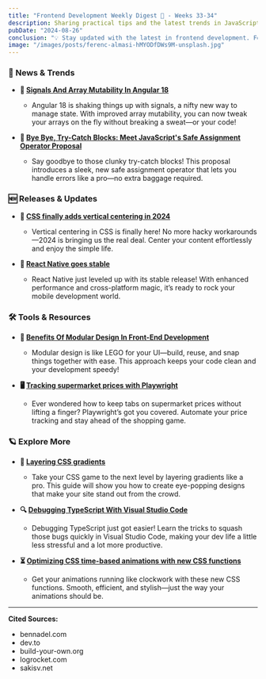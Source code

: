 ```yaml
---
title: "Frontend Development Weekly Digest 🌸 - Weeks 33-34"
description: Sharing practical tips and the latest trends in JavaScript
pubDate: "2024-08-26"
conclusion: "💡 Stay updated with the latest in frontend development. Follow the links for more insights."
image: "/images/posts/ferenc-almasi-hMYODfDWs9M-unsplash.jpg"
---
```


### 📢 News & Trends

- **🌟 [Signals And Array Mutability In Angular 18](https://www.bennadel.com/blog/4701-signals-and-array-mutability-in-angular-18.htm)**

  - Angular 18 is shaking things up with signals, a nifty new way to manage state. With improved array mutability, you can now tweak your arrays on the fly without breaking a sweat—or your code!

- **🚀 [Bye Bye, Try-Catch Blocks: Meet JavaScript's Safe Assignment Operator Proposal](https://dev.to/dharamgfx/bye-bye-try-catch-blocks-meet-javascripts-safe-assignment-operator-proposal-1j7)**

  - Say goodbye to those clunky try-catch blocks! This proposal introduces a sleek, new safe assignment operator that lets you handle errors like a pro—no extra baggage required.

### 🆕 Releases & Updates

- **🔧 [CSS finally adds vertical centering in 2024](https://build-your-own.org/blog/20240813_css_vertical_center)**

  - Vertical centering in CSS is finally here! No more hacky workarounds—2024 is bringing us the real deal. Center your content effortlessly and enjoy the simple life.

- **📱 [React Native goes stable](https://bytes.dev/archives/315)**

  - React Native just leveled up with its stable release! With enhanced performance and cross-platform magic, it’s ready to rock your mobile development world.

### 🛠 Tools & Resources

- **🧰 [Benefits Of Modular Design In Front-End Development](https://blog.openreplay.com/benefits-of-modular-design-for-front-end-development/)**

  - Modular design is like LEGO for your UI—build, reuse, and snap things together with ease. This approach keeps your code clean and your development speedy!

- **🖥 [Tracking supermarket prices with Playwright](https://sakisv.net/2024/08/tracking-supermarket-prices-playwright/)**

  - Ever wondered how to keep tabs on supermarket prices without lifting a finger? Playwright’s got you covered. Automate your price tracking and stay ahead of the shopping game.

### 🪐 Explore More

- **🎨 [Layering CSS gradients](https://cassidoo.co/post/layer-css-gradients/)**

  - Take your CSS game to the next level by layering gradients like a pro. This guide will show you how to create eye-popping designs that make your site stand out from the crowd.

- **🔍 [Debugging TypeScript With Visual Studio Code](https://blog.openreplay.com/debugging-typescript-with-visual-studio-code)**

  - Debugging TypeScript just got easier! Learn the tricks to squash those bugs quickly in Visual Studio Code, making your dev life a little less stressful and a lot more productive.

- **⏳ [Optimizing CSS time-based animations with new CSS functions](https://blog.logrocket.com/optimizing-css-time-based-animations-new-css-functions/)**

  - Get your animations running like clockwork with these new CSS functions. Smooth, efficient, and stylish—just the way your animations should be.

---

**Cited Sources:**

- bennadel.com
- dev.to
- build-your-own.org
- logrocket.com
- sakisv.net
